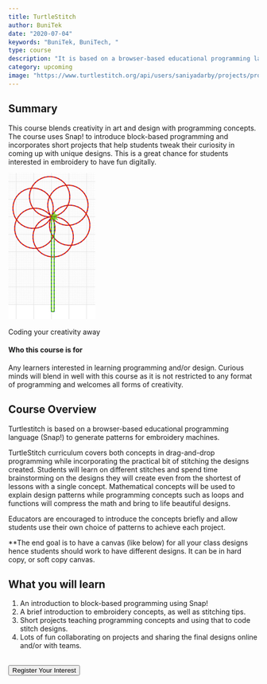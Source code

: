 ```yaml
---
title: TurtleStitch
author: BuniTek
date: "2020-07-04"
keywords: "BuniTek, BuniTech, "
type: course
description: "It is based on a browser-based educational programming language to generate patterns for embroidery machines."
category: upcoming
image: "https://www.turtlestitch.org/api/users/saniyadarby/projects/project/thumblink"
---
```

<div class ="markdown__content">
<h2 class='markdown__section'> <span class="test">Summary</span> </h2>
  <p class="markdown_paragraph ">
    This course blends creativity in art and design with programming concepts. The course uses Snap! to introduce block-based programming and incorporates short projects that help students tweak their curiosity in coming up with unique designs.
    This is a great chance for students interested in embroidery to have fun digitally.
  </p>

  <img class="markdown__image" src="../../assets/images/courses/turtle-1.png" />
  <p class ="markdown__caption">Coding your creativity away </p>


  <h4 class="markdown__sub-section"> <span>Who this course is for</span> </h4>
    <p class="markdown_paragraph">
     Any learners interested in learning programming and/or design. Curious minds will blend in well with this course as it is not restricted to any format of programming and welcomes all forms of creativity.
    </p>



<h2 class='markdown__section'> Course Overview </h2>
  <p class="markdown_paragraph">
  Turtlestitch  is based on a browser-based educational programming language (Snap!) to generate patterns for embroidery machines.

TurtleStitch curriculum covers both concepts in drag-and-drop programming while incorporating the practical bit of stitching the designs created. 
Students will learn on different stitches and spend time brainstorming on the designs they will create even from the shortest of lessons with a single concept.
Mathematical concepts will be used to explain design patterns while programming concepts such as loops and functions will compress the math  and bring to life beautiful designs.

Educators are encouraged to introduce the concepts briefly and allow students use their own choice of patterns to achieve each project.


**The end goal is to have a canvas (like below) for all your class designs hence students should work to have different designs. It can be in hard copy, or soft copy canvas.

  </p>



<h2 class='markdown__section'>  What you will learn </h2>
  <ol>
    <li>An introduction to block-based programming using Snap!</li>
    <li>A brief introduction to embroidery concepts, as well as stitching tips.</li>
    <li>Short projects teaching programming concepts and using that to code stitch designs. </li>
    <li>Lots of fun collaborating on projects and sharing the final designs online and/or with teams. </li>
  </ol>

<br><a href="https://forms.gle/YshP2RryEUeqiXqH9" target="_blank"><button class="markdown__button is-primary has-bg-primary">Register Your Interest <div class="markdown__button__overlay"></div></button> </a>


</div>
